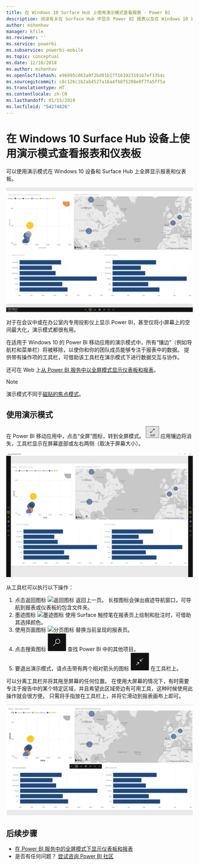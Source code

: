 ```yaml
---
title: 在 Windows 10 Surface Hub 上使用演示模式查看报表 - Power BI
description: 阅读有关在 Surface Hub 中显示 Power BI 报表以及在 Windows 10 设备上以全屏模式显示 Power BI 仪表板、报表和磁贴的内容。
author: mshenhav
manager: kfile
ms.reviewer: ''
ms.service: powerbi
ms.subservice: powerbi-mobile
ms.topic: conceptual
ms.date: 12/10/2018
ms.author: mshenhav
ms.openlocfilehash: e96095cd63a9f2bd01b17f16392319167ef3354c
ms.sourcegitcommit: c8c126c1b2ab4527a16a4fb8f5208e0f7fa5ff5a
ms.translationtype: HT
ms.contentlocale: zh-CN
ms.lasthandoff: 01/15/2019
ms.locfileid: "54274826"
---
```

# <a name="view-reports-and-dashboards-in-presentation-mode-on-surface-hub-and-windows-10-devices"></a>在 Windows 10 Surface Hub 设备上使用演示模式查看报表和仪表板
可以使用演示模式在 Windows 10 设备和 Surface Hub 上全屏显示报表和仪表板。 

![全屏模式下的报表](./media/mobile-windows-10-app-presentation-mode/power-bi-presentation-mode.png)

对于在会议中或在办公室内专用投影仪上显示 Power BI，甚至仅将小屏幕上的空间最大化，演示模式都很有用。 

在适用于 Windows 10 的 Power BI 移动应用的演示模式中，所有“镶边”（例如导航栏和菜单栏）将被移除，以使你和你的团队成员能够专注于报表中的数据。 提供带有操作项的工具栏，可借助该工具栏在演示模式下进行数据交互与协作。

还可在 Web 上[从 Power BI 服务中以全屏模式显示仪表板和报表](../end-user-focus.md)。

> [!NOTE]
> 演示模式不同于[磁贴的焦点模式](mobile-tiles-in-the-mobile-apps.md)。
> 
> 

## <a name="use-presentation-mode"></a>使用演示模式
在 Power BI 移动应用中，点击“全屏”图标，转到全屏模式。
![全屏图标](././media/mobile-windows-10-app-presentation-mode/power-bi-full-screen-icon.png) 应用镶边将消失，工具栏显示在屏幕底部或左右两侧（取决于屏幕大小）。

![报表在全屏模式下带有侧边工具栏](./media/mobile-windows-10-app-presentation-mode/power-bi-presentation-mode2.png)

从工具栏可以执行以下操作：

1. 点击返回图标 ![返回图标](./media/mobile-windows-10-app-presentation-mode/power-bi-windows-10-presentation-back-icon.png) 返回上一页。 长按图标会弹出痕迹导航窗口，可导航到报表或仪表板的包含文件夹。
2. 墨迹图标 ![墨迹图标](./media/mobile-windows-10-app-presentation-mode/power-bi-windows-10-presentation-ink-icon.png) 使用 Surface 触控笔在报表页上绘制和批注时，可借助其选择颜色。 
3. 使用页面图标 ![分页图标](./media/mobile-windows-10-app-presentation-mode/power-bi-windows-10-presentation-pages-icon.png) 替换当前呈现的报表页。
4. 点击搜索图标 ![搜索图标](./media/mobile-windows-10-app-presentation-mode/power-bi-windows-10-presentation-search-icon.png) 查找 Power BI 中的其他项目。
5. 要退出演示模式，请点击带有两个相对箭头的图标 ![退出全屏模式](./media/mobile-windows-10-app-presentation-mode/power-bi-windows-10-exit-full-screen-icon.png) 在工具栏上。

可以分离工具栏并将其拖至屏幕的任何位置。 在使用大屏幕的情况下，有时需要专注于报告中的某个特定区域，并且希望此区域旁边有可用工具，这种时候使用此操作就会很方便。 只需将手指放在工具栏上，并将它滑动到报表画布上即可。

![演示模式下的报表和分离的工具栏](./media/mobile-windows-10-app-presentation-mode/power-bi-windows-10-presentation-drag-toolbar.png)


## <a name="next-steps"></a>后续步骤
* [在 Power BI 服务中的全屏模式下显示仪表板和报表](../end-user-focus.md)
* 是否有任何问题？ [尝试咨询 Power BI 社区](http://community.powerbi.com/)

